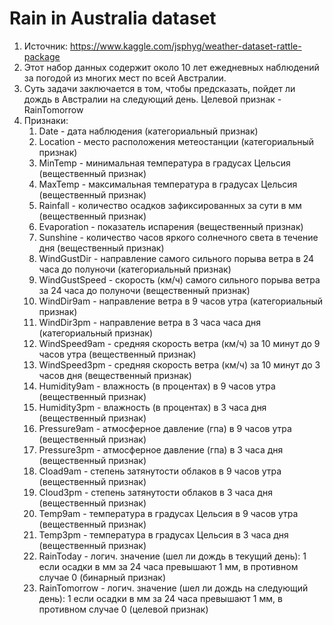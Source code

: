 # Rain in Australia dataset
1) Источник: https://www.kaggle.com/jsphyg/weather-dataset-rattle-package
2) Этот набор данных содержит около 10 лет ежедневных наблюдений за погодой из многих мест по всей Австралии.
3) Суть задачи заключается в том, чтобы предсказать, пойдет ли дождь в Австралии на следующий день. Целевой признак - RainTomorrow
4) Признаки:
    1) Date - дата наблюдения (категориальный признак)
    2) Location - место расположения метеостанции (категориальный признак)
    3) MinTemp - минимальная температура в градусах Цельсия (вещественный признак)
    4) MaxTemp - максимальная температура в градусах Цельсия (вещественный признак)
    5) Rainfall - количество осадков зафиксированных за сути в мм (вещественный признак)
    6) Evaporation - показатель испарения (вещественный признак)
    7) Sunshine - количество часов яркого солнечного света в течение дня (вещественный признак)
    8) WindGustDir - направление самого сильного порыва ветра в 24 часа до полуночи (категориальный признак)
    9) WindGustSpeed - скорость (км/ч) самого сильного порыва ветра за 24 часа до полуночи  (вещественный признак)
    10) WindDir9am - направление ветра в 9 часов утра (категориальный признак)
    11) WindDir3pm - направление ветра в 3 часа часа дня (категориальный признак)
    12) WindSpeed9am - cредняя скорость ветра (км/ч) за 10 минут до 9 часов утра (вещественный признак)
    13) WindSpeed3pm - средняя скорость ветра (км/ч) за 10 минут до 3 часов дня (вещественный признак)
    14) Humidity9am - влажность (в процентах) в 9 часов утра (вещественный признак)
    15) Humidity3pm - влажность (в процентах) в 3 часа дня (вещественный признак)
    16) Pressure9am - атмосферное давление (гпа) в 9 часов утра (вещественный признак)
    17) Pressure3pm - атмосферное давление (гпа) в 3 часа дня (вещественный признак)
    18) Cload9am - степень затянутости облаков в 9 часов утра (вещественный признак)
    19) Cloud3pm - степень затянутости облаков в 3 часа дня (вещественный признак)
    20) Temp9am - температура в градусах Цельсия в 9 часов утра (вещественный признак)
    21) Temp3pm - температура в градусах Цельсия в 3 часа дня (вещественный признак)
    22) RainToday - логич. значение (шел ли дождь в текущий день): 1 если осадки в мм за 24 часа превышают 1 мм, в противном случае 0 (бинарный признак)
    23) RainTomorrow - логич. значение (шел ли дождь на следующий день): 1 если осадки в мм за 24 часа превышают 1 мм, в противном случае 0 (целевой признак)